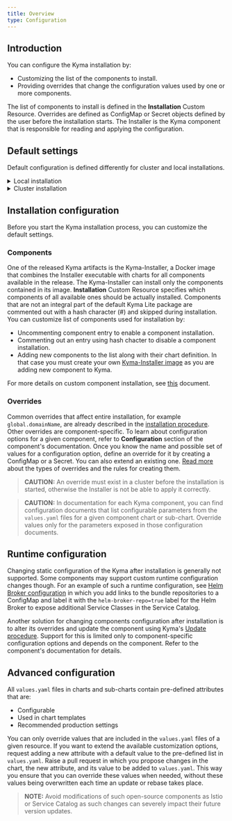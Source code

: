 ```yaml
---
title: Overview
type: Configuration
---
```


## Introduction

You can configure the Kyma installation by:
  - Customizing the list of the components to install.
  - Providing overrides that change the configuration values used by one or more components.

The list of components to install is defined in the **Installation** Custom Resource.
Overrides are defined as ConfigMap or Secret objects defined by the user before the installation starts.
The Installer is the Kyma component that is responsible for reading and applying the configuration.


## Default settings

Default configuration is defined differently for cluster and local installations.

<div tabs>
  <details>
  <summary>
  Local installation
  </summary>

  The list of available components is stored in Kyma project sources in the file **kyma/installation/resources/installer-cr.yaml.tpl**
  Default installation overrides can be found in the file **kyma/installation/resources/installer-config-local.yaml.tpl**
  All the other configuration values are defined directly in components in **/resources** subdirectory of Kyma project.
  >**CAUTION:** The configuration files contain tested and recommended settings. Note that you modify them on your own risk.
  </details>
  <details>
  <summary>
  Cluster installation
  </summary>

  The installation is based on a released Kyma version.
  You can find the list of available components in the release artifact **kyma-installer-cluster.yaml**.
  Any necessary overrides are described in the [installation procedure](#installation-install-kyma-on-a-cluster).
  All the other configuration values are defined directly in components released with the Kyma version.
  </details>
</div>

## Installation configuration

Before you start the Kyma installation process, you can customize the default settings.

### Components

One of the released Kyma artifacts is the Kyma-Installer, a Docker image that combines the Installer executable with charts for all components available in the release.
The Kyma-Installer can install only the components contained in its image.
**Installation** Custom Resource specifies which components of all available ones should be actually installed.
Components that are not an integral part of the default Kyma Lite package are commented out with a hash character (#) and skipped during installation.
You can customize list of components used for installation by:
- Uncommenting component entry to enable a component installation.
- Commenting out an entry using hash chacter to disable a component installation.
- Adding new components to the list along with their chart definition. In that case you must create your own [Kyma-Installer image](#installation-use-your-own-kyma-installer-image) as you are adding new component to Kyma.

For more details on custom component installation, see [this](#configuration-custom-component-installation) document.

### Overrides

Common overrides that affect entire installation, for example `global.domainName`, are already described in the [installation procedure](#installation-overview).
Other overrides are component-specific.
To learn about configuration options for a given component, refer to **Configuration** section of the component's documentation.
Once you know the name and possible set of values for a configuration option, define an override for it by creating a ConfigMap or a Secret. You can also extend an existing one.
[Read more](#configuration-helm-overrides-for-kyma-installation) about the types of overrides and the rules for creating them.
>**CAUTION:** An override must exist in a cluster before the installation is started, otherwise the Installer is not be able to apply it correctly.

> **CAUTION:** In documentation for each Kyma component, you can find configuration documents that list configurable parameters from the `values.yaml` files for a given component chart or sub-chart. Override values only for the parameters exposed in those configuration documents.

## Runtime configuration

Changing static configuration of the Kyma after installation is generally not supported.
Some components may support custom runtime configuration changes though.
For an example of such a runtime configuration, see [Helm Broker configuration](/components/helm-broker/#configuration-configuration) in which you add links to the bundle repositories to a ConfigMap and label it with the `helm-broker-repo=true` label for the Helm Broker to expose additional Service Classes in the Service Catalog.

Another solution for changing components configuration after installation is to alter its overrides and update the component using Kyma's [Update procedure](#installation-update-kyma).
Support for this is limited only to component-specific configuration options and depends on the component. Refer to the component's documentation for details.


## Advanced configuration

All `values.yaml` files in charts and sub-charts contain pre-defined attributes that are:
- Configurable
- Used in chart templates
- Recommended production settings

You can only override values that are included in the `values.yaml` files of a given resource. If you want to extend the available customization options, request adding a new attribute with a default value to the pre-defined list in `values.yaml`. Raise a pull request in which you propose changes in the chart, the new attribute, and its value to be added to `values.yaml`. This way you ensure that you can override these values when needed, without these values being overwritten each time an update or rebase takes place.

>**NOTE:** Avoid modifications of such open-source components as Istio or Service Catalog as such changes can severely impact their future version updates.
